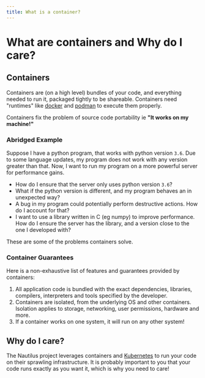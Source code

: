 ```yaml
---
title: What is a container?
---
```


# What are containers and Why do I care?

## Containers

Containers are (on a high level) bundles of your code, and everything needed to
run it, packaged tightly to be shareable. Containers need "runtimes" like
[docker](https://docker.com) and [podman](https://podman.io) to execute them
properly.

Containers fix the problem of source code portability ie **"It works on my
machine!"**

### Abridged Example

Suppose I have a python program, that works with python version `3.6`. Due to
some language updates, my program does not work with any version greater than that.
Now, I want to run my program on a more powerful server for performance gains.

 - How do I ensure that the server only uses python version `3.6`?
 - What if the python version is different, and my program behaves an in unexpected way?
 - A bug in my program could potentially perform destructive actions. How do I account for that?
 - I want to use a library written in C (eg numpy) to improve performance.
   How do I ensure the server has the library, and a version close to the one I developed with?

These are some of the problems containers solve.

### Container Guarantees

Here is a non-exhaustive list of features and guarantees provided by containers:
 1. All application code is bundled with the exact dependencies, libraries, compilers,
    interpreters and tools specified by the developer.
 2. Containers are isolated, from the underlying OS and other containers. Isolation applies
    to storage, networking, user permissions, hardware and more.
 3. If a container works on one system, it will run on any other system!



## Why do I care?

The Nautilus project leverages containers and [Kubernetes](02-kubes.md)
to run your code on their sprawling infrastructure. It is probably important to
you that your code runs exactly as you want it, which is why you need to care!



